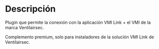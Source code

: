 Descripción
===

Plugin que permite la conexión con la aplicación VMI Link + el VMI de la marca Ventilairsec.

Complemento premium, solo para instaladores de la solución VMI Link de Ventilairsec.
